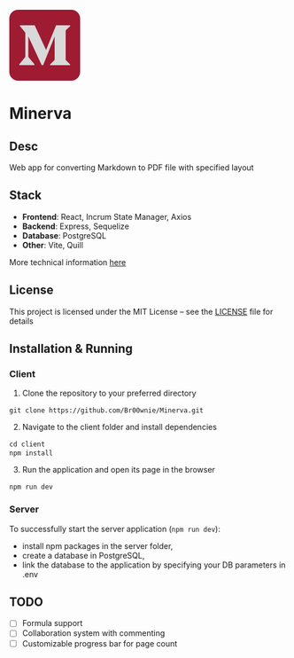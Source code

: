 ![This should have been the app's logo](client/public/favicon.svg)

# Minerva

## Desc

Web app for converting Markdown to PDF file with specified layout

## Stack

- **Frontend**: React, Incrum State Manager, Axios
- **Backend**: Express, Sequelize
- **Database**: PostgreSQL
- **Other**: Vite, Quill

More technical information [here](dev.md)

## License

This project is licensed under the MIT License – see the [LICENSE](LICENSE) file for details

## Installation & Running

### Client

1. Clone the repository to your preferred directory

```
git clone https://github.com/Br00wnie/Minerva.git
```

2. Navigate to the client folder and install dependencies

```
cd client
npm install
```

3. Run the application and open its page in the browser

```
npm run dev
```

### Server

To successfully start the server application (`npm run dev`):

- install npm packages in the server folder,
- create a database in PostgreSQL,
- link the database to the application by specifying your DB parameters in .env

## TODO

- [ ] Formula support
- [ ] Collaboration system with commenting
- [ ] Customizable progress bar for page count
